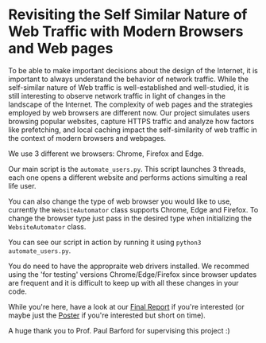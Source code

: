 # Revisiting the Self Similar Nature of Web Traffic with Modern Browsers and Web pages
To be able to make important decisions about the design of the Internet, it is important to always understand the behavior of network traffic. 
While the self-similar nature of Web traffic is well-established and well-studied, it is still interesting to observe network traffic in light of changes in
the landscape of the Internet. The complexity of web pages and the strategies employed by web browsers are different now. Our project simulates users browsing popular
websites, capture HTTPS traffic and analyze how factors like prefetching, and local caching impact the self-similarity
of web traffic in the context of modern browsers and webpages. 

We use 3 different we browsers: Chrome, Firefox and Edge.

Our main script is the `automate_users.py`. This script launches 3 threads, each one opens a different website and performs actions simulting a real life user.

You can also change the type of web browser you would like to use, currently the `WebsiteAutomator` class supports Chrome, Edge and Firefox. To change the browser type just pass in the desired type when initializing the `WebsiteAutomator` class.

You can see our script in action by running it using `python3 automate_users.py`.

You do need to have the appropraite web drivers installed. We recommed using the 'for testing' versions Chrome/Edge/Firefox since browser updates are frequent and it is difficult to keep up with all these changes in your code.

While you're here, have a look at our [Final Report](https://github.com/nidatx/comp-sci-740/blob/main/Final%20Report.pdf) if you're interested (or maybe just the [Poster](https://github.com/nidatx/comp-sci-740/blob/main/Poster.pdf) if you're interested but short on time).


A huge thank you to Prof. Paul Barford for supervising this project :)
